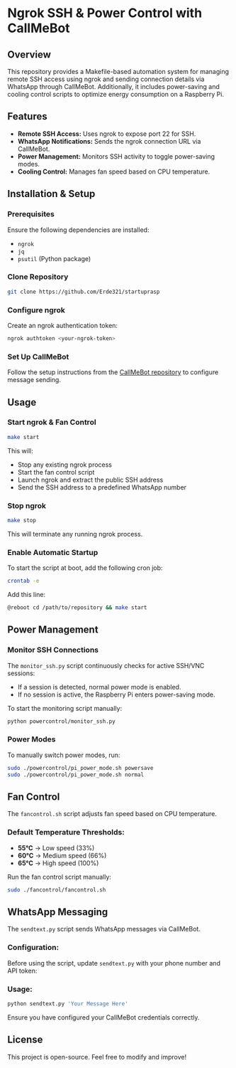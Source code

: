 # Ngrok SSH & Power Control with CallMeBot

## Overview
This repository provides a Makefile-based automation system for managing remote SSH access using ngrok and sending connection details via WhatsApp through CallMeBot. Additionally, it includes power-saving and cooling control scripts to optimize energy consumption on a Raspberry Pi.

## Features
- **Remote SSH Access:** Uses ngrok to expose port 22 for SSH.
- **WhatsApp Notifications:** Sends the ngrok connection URL via CallMeBot.
- **Power Management:** Monitors SSH activity to toggle power-saving modes.
- **Cooling Control:** Manages fan speed based on CPU temperature.

## Installation & Setup
### Prerequisites
Ensure the following dependencies are installed:
- `ngrok`
- `jq`
- `psutil` (Python package)

### Clone Repository
```bash
git clone https://github.com/Erde321/startuprasp
```

### Configure ngrok
Create an ngrok authentication token:
```bash
ngrok authtoken <your-ngrok-token>
```

### Set Up CallMeBot
Follow the setup instructions from the [CallMeBot repository](https://github.com/stonatm/CallMeBot-Whatsapp-Signal) to configure message sending.

## Usage
### Start ngrok & Fan Control
```bash
make start
```
This will:
- Stop any existing ngrok process
- Start the fan control script
- Launch ngrok and extract the public SSH address
- Send the SSH address to a predefined WhatsApp number

### Stop ngrok
```bash
make stop
```
This will terminate any running ngrok process.

### Enable Automatic Startup
To start the script at boot, add the following cron job:
```bash
crontab -e
```
Add this line:
```bash
@reboot cd /path/to/repository && make start
```

## Power Management
### Monitor SSH Connections
The `monitor_ssh.py` script continuously checks for active SSH/VNC sessions:
- If a session is detected, normal power mode is enabled.
- If no session is active, the Raspberry Pi enters power-saving mode.

To start the monitoring script manually:
```bash
python powercontrol/monitor_ssh.py
```

### Power Modes
To manually switch power modes, run:
```bash
sudo ./powercontrol/pi_power_mode.sh powersave
sudo ./powercontrol/pi_power_mode.sh normal
```

## Fan Control
The `fancontrol.sh` script adjusts fan speed based on CPU temperature.

### Default Temperature Thresholds:
- **55°C** → Low speed (33%)
- **60°C** → Medium speed (66%)
- **65°C** → High speed (100%)

Run the fan control script manually:
```bash
sudo ./fancontrol/fancontrol.sh
```

## WhatsApp Messaging
The `sendtext.py` script sends WhatsApp messages via CallMeBot.

### Configuration:
Before using the script, update `sendtext.py` with your phone number and API token:

### Usage:
```bash
python sendtext.py 'Your Message Here'
```
Ensure you have configured your CallMeBot credentials correctly.

## License
This project is open-source. Feel free to modify and improve!

